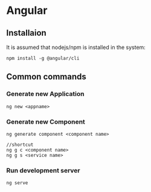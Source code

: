 # Angular

## Installaion
It is assumed that nodejs/npm is installed in the system:
```
npm install -g @angular/cli
```

## Common commands
### Generate new Application
```
ng new <appname>
```
### Generate new Component
```
ng generate component <component name>

//shortcut
ng g c <component name> 
ng g s <service name>
```
### Run development server
```
ng serve
```
